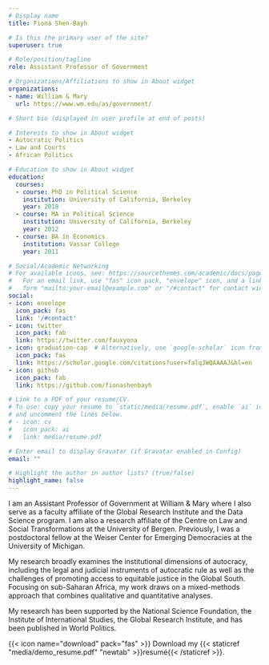 ```yaml
---
# Display name
title: Fiona Shen-Bayh

# Is this the primary user of the site?
superuser: true

# Role/position/tagline
role: Assistant Professor of Government

# Organizations/Affiliations to show in About widget
organizations:
- name: William & Mary
  url: https://www.wm.edu/as/government/

# Short bio (displayed in user profile at end of posts)

# Interests to show in About widget
- Autocratic Politics
- Law and Courts
- African Politics

# Education to show in About widget
education:
  courses:
  - course: PhD in Political Science
    institution: University of California, Berkeley
    year: 2018
  - course: MA in Political Science
    institution: University of California, Berkeley
    year: 2012
  - course: BA in Economics
    institution: Vassar College
    year: 2011

# Social/Academic Networking
# For available icons, see: https://sourcethemes.com/academic/docs/page-builder/#icons
#   For an email link, use "fas" icon pack, "envelope" icon, and a link in the
#   form "mailto:your-email@example.com" or "/#contact" for contact widget.
social:
- icon: envelope
  icon_pack: fas
  link: '/#contact'
- icon: twitter
  icon_pack: fab
  link: https://twitter.com/fauxyona
- icon: graduation-cap  # Alternatively, use `google-scholar` icon from `ai` icon pack
  icon_pack: fas
  link: https://scholar.google.com/citations?user=falqJWQAAAAJ&hl=en
- icon: github
  icon_pack: fab
  link: https://github.com/fionashenbayh

# Link to a PDF of your resume/CV.
# To use: copy your resume to `static/media/resume.pdf`, enable `ai` icons in `params.toml`, 
# and uncomment the lines below.
# - icon: cv
#   icon_pack: ai
#   link: media/resume.pdf

# Enter email to display Gravatar (if Gravatar enabled in Config)
email: ""

# Highlight the author in author lists? (true/false)
highlight_name: false
---
```


I am an Assistant Professor of Government at William & Mary where I also serve as a faculty affiliate of the Global Research Institute and the Data Science program. I am also a research affiliate of the Centre on Law and Social Transformations at the University of Bergen. Previously, I was a postdoctoral fellow at the Weiser Center for Emerging Democracies at the University of Michigan.

My research broadly examines the institutional dimensions of autocracy, including the legal and judicial instruments of autocratic rule as well as the challenges of promoting access to equitable justice in the Global South. Focusing on sub-Saharan Africa, my work draws on a mixed-methods approach that combines qualitative and quantitative analyses.

My research has been supported by the National Science Foundation, the Institute of International Studies, the Global Research Institute, and has been published in World Politics.


{{< icon name="download" pack="fas" >}} Download my {{< staticref "media/demo_resume.pdf" "newtab" >}}resumé{{< /staticref >}}.
